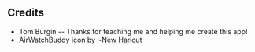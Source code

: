 

## Credits
* Tom Burgin -- Thanks for teaching me and helping me create this app!
* AirWatchBuddy icon by ~[New Haricut](https://thenounproject.com/newhaircut/)